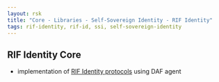 ```yaml
---
layout: rsk
title: "Core - Libraries - Self-Sovereign Identity - RIF Identity"
tags: rif-identity, rif-id, ssi, self-sovereign-identity
---
```


## RIF Identity Core

- implementation of [RIF Identity protocols](../../specs/#protocols) using DAF agent
